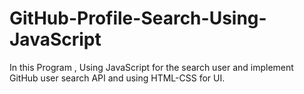# GitHub-Profile-Search-Using-JavaScript
In this Program , Using  JavaScript for the search user and implement GitHub user search API and using HTML-CSS for UI.
